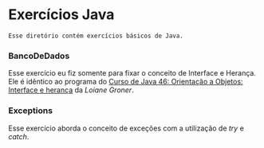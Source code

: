 # Exercícios Java

    Esse diretório contém exercícios básicos de Java.

### BancoDeDados

Esse exercício eu fiz somente para fixar o conceito de Interface e Herança. Ele é idêntico
ao programa do [Curso de Java 46: Orientação a Objetos: Interface e herança](https://youtu.be/h-R4mWzmRKc)
 da *Loiane Groner*.

### Exceptions
Esse exercício aborda o conceito de exceções com a utilização de *try* e *catch*.



